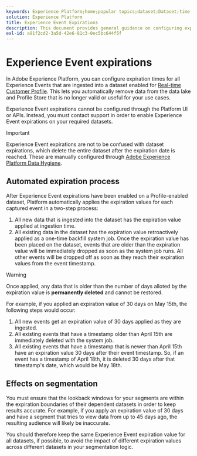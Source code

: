 ```yaml
---
keywords: Experience Platform;home;popular topics;dataset;Dataset;time to live;ttl;time-to-live;
solution: Experience Platform
title: Experience Event Expirations
description: This document provides general guidance on configuring expiration times for individual Experience Events within an Adobe Experience Platform dataset.
exl-id: a91f2cd2-3a5d-42e6-81c3-0ec5bc644f5f
---
```

# Experience Event expirations

In Adobe Experience Platform, you can configure expiration times for all Experience Events that are ingested into a dataset enabled for [Real-time Customer Profile](./home.md). This lets you automatically remove data from the data lake and Profile Store that is no longer valid or useful for your use cases.

Experience Event expirations cannot be configured through the Platform UI or APIs. Instead, you must contact support in order to enable Experience Event expirations on your required datasets.

>[!IMPORTANT]
>
>Experience Event expirations are not to be confused with dataset expirations, which delete the entire dataset after the expiration date is reached. These are manually configured through [Adobe Experience Platform Data Hygiene](../hygiene/home.md).

## Automated expiration process

After Experience Event expirations have been enabled on a Profile-enabled dataset, Platform automatically applies the expiration values for each captured event in a two-step process:

1. All new data that is ingested into the dataset has the expiration value applied at ingestion time.
1. All existing data in the dataset has the expiration value retroactively applied as a one-time backfill system job. Once the expiration value has been placed on the dataset, events that are older than the expiration value will be immediately dropped as soon as the system job runs. All other events will be dropped off as soon as they reach their expiration values from the event timestamp.

>[!WARNING]
>
>Once applied, any data that is older than the number of days alloted by the expiration value is **permanently deleted** and cannot be restored. 

For example, if you applied an expiration value of 30 days on May 15th, the following steps would occur:

1. All new events get an expiration value of 30 days applied as they are ingested.
1. All existing events that have a timestamp older than April 15th are immediately deleted with the system job.
1. All existing events that have a timestamp that is newer than April 15th have an expiration value 30 days after their event timestamp. So, if an event has a timestamp of April 18th, it is deleted 30 days after that timestamp's date, which would be May 18th.

## Effects on segmentation

You must ensure that the lookback windows for your segments are within the expiration boundaries of their dependent datasets in order to keep results accurate. For example, if you apply an expiration value of 30 days and have a segment that tries to view data from up to 45 days ago, the resulting audience will likely be inaccurate.
 
You should therefore keep the same Experience Event expiration value for all datasets, if possible, to avoid the impact of different expiration values across different datasets in your segmentation logic.
